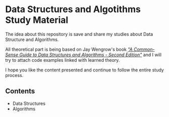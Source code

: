 # Data Structures and Algotithms Study Material
The idea about this repository is save and share my studies about Data Structure and Algorithms.

All theoretical part is being based on Jay Wengrow's book [_"A Common-Sense Guide to Data Structures and Algorithms - Second Edition"_](https://www.amazon.com/Common-Sense-Guide-Structures-Algorithms-Second/dp/1680507222/ref=sr_1_1?crid=ACD0HCKZKRG2&keywords=a+common+sense+guide+to+data+structures+and+algorithms&qid=1637177261&qsid=141-3457049-6381441&sprefix=a+common%2Caps%2C221&sr=8-1&sres=1680507222%2C1680502441%2CB093N93PFD%2C1617295485%2CB01D24NAL6%2C1492043451%2C0984782850%2C0262033844%2C1789801214%2C1118771338%2C1449364934%2C195120400X%2C1789537177%2CB07N3SC7W2%2CB09L37B2Z7%2CB084RFJFZ9&srpt=ABIS_BOOK) and I will try to attach code examples linked with learned theory.

I hope you like the content presented and continue to follow the entire study process.

## Contents
- Data Structures
- Algorithms
